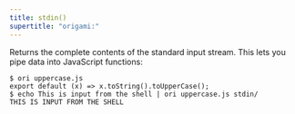 ```yaml
---
title: stdin()
supertitle: "origami:"
---
```


Returns the complete contents of the standard input stream. This lets you pipe data into JavaScript functions:

```console
$ ori uppercase.js
export default (x) => x.toString().toUpperCase();
$ echo This is input from the shell | ori uppercase.js stdin/
THIS IS INPUT FROM THE SHELL
```
